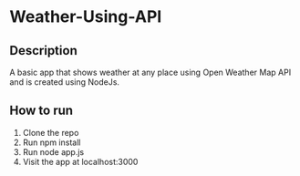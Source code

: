 # Weather-Using-API

## Description
A basic app that shows weather at any place using Open Weather Map API and is created using NodeJs.

## How to run
1. Clone the repo
2. Run npm install
3. Run node app.js
4. Visit the app at localhost:3000
